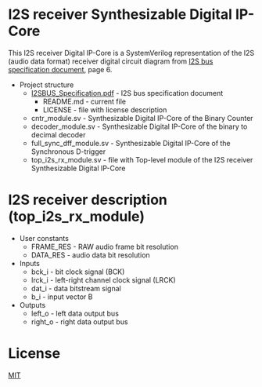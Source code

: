 # I2S receiver Synthesizable Digital IP-Core

This I2S receiver Digital IP-Core is a SystemVerilog representation of the I2S (audio data format) receiver digital circuit diagram from [I2S bus specification document](./I2SBUS_Specification.pdf "I2S bus specification"), page 6.

* Project structure
  * [I2SBUS_Specification.pdf](./I2SBUS_Specification.pdf "I2S bus specification") - I2S bus specification document
	* README.md - current file
	* LICENSE - file with license description
  * cntr_module.sv - Synthesizable Digital IP-Core of the Binary Counter
  * decoder_module.sv  - Synthesizable Digital IP-Core of the binary to decimal decoder
  * full_sync_dff_module.sv - Synthesizable Digital IP-Core of the Synchronous D-trigger
  * top_i2s_rx_module.sv - file with Top-level module of the I2S receiver Synthesizable Digital IP-Core

# I2S receiver description (top_i2s_rx_module)

* User constants
  * FRAME_RES - RAW audio frame bit resolution
  * DATA_RES - audio data bit resolution
* Inputs
  * bck_i - bit clock signal (BCK)
  * lrck_i - left-right channel clock signal (LRCK)
  * dat_i - data bitstream signal
  * b_i   - input vector B
* Outputs
  * left_o - left data output bus
  * right_o - right data output bus
  
# License
  
[MIT](./LICENSE "License Description")
